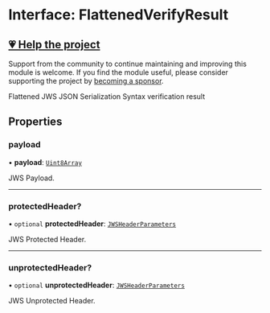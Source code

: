 # Interface: FlattenedVerifyResult

## [💗 Help the project](https://github.com/sponsors/panva)

Support from the community to continue maintaining and improving this module is welcome. If you find the module useful, please consider supporting the project by [becoming a sponsor](https://github.com/sponsors/panva).

Flattened JWS JSON Serialization Syntax verification result

## Properties

### payload

• **payload**: [`Uint8Array`](https://developer.mozilla.org/docs/Web/JavaScript/Reference/Global_Objects/Uint8Array)

JWS Payload.

***

### protectedHeader?

• `optional` **protectedHeader**: [`JWSHeaderParameters`](JWSHeaderParameters.md)

JWS Protected Header.

***

### unprotectedHeader?

• `optional` **unprotectedHeader**: [`JWSHeaderParameters`](JWSHeaderParameters.md)

JWS Unprotected Header.

